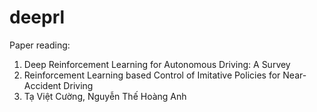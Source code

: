 # deeprl
Paper reading:
1. Deep Reinforcement Learning for Autonomous Driving: A Survey
2. Reinforcement Learning based Control of Imitative Policies for Near-Accident Driving
3. Tạ Việt Cường, Nguyễn Thế Hoàng Anh
